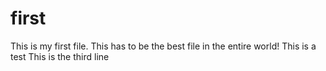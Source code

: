 first
=====

This is my first file. This has to be the best file in the entire world!
This is a test
This is the third line
